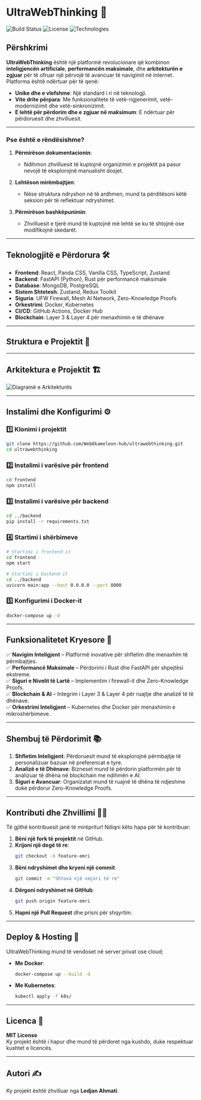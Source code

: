 # UltraWebThinking 🚀

![Build Status](https://img.shields.io/github/actions/workflow/status/Web8kameleon-hub/ultrawebthinking/ci.yml)
![License](https://img.shields.io/github/license/Web8kameleon-hub/ultrawebthinking)
![Technologies](https://img.shields.io/badge/Technologies-React%20%7C%20FastAPI%20%7C%20Rust-blue)

## Përshkrimi
**UltraWebThinking** është një platformë revolucionare që kombinon **inteligjencën artificiale**, **performancën maksimale**, dhe **arkitekturën e zgjuar** për të ofruar një përvojë të avancuar të navigimit në internet. Platforma është ndërtuar për të qenë:
- **Unike dhe e vlefshme**: Një standard i ri në teknologji.
- **Vite drite përpara**: Me funksionalitete të vetë-rigjenerimit, vetë-modernizimit dhe vetë-sinkronizimit.
- **E lehtë për përdorim dhe e zgjuar në maksimum**: E ndërtuar për përdoruesit dhe zhvilluesit.

---

### **Pse është e rëndësishme?**

1. **Përmirëson dokumentacionin**:
   - Ndihmon zhvilluesit të kuptojnë organizimin e projektit pa pasur nevojë të eksplorojnë manualisht dosjet.

2. **Lehtëson mirëmbajtjen**:
   - Nëse struktura ndryshon në të ardhmen, mund ta përditësoni këtë seksion për të reflektuar ndryshimet.

3. **Përmirëson bashkëpunimin**:
   - Zhvilluesit e tjerë mund të kuptojnë më lehtë se ku të shtojnë ose modifikojnë skedarët.

---

## Teknologjitë e Përdorura 🛠️
- **Frontend**: React, Panda CSS, Vanilla CSS, TypeScript, Zustand
- **Backend**: FastAPI (Python), Rust për performancë maksimale
- **Database**: MongoDB, PostgreSQL
- **Sistem Shtetesh**: Zustand, Redux Toolkit
- **Siguria**: UFW Firewall, Mesh AI Network, Zero-Knowledge Proofs
- **Orkestrimi**: Docker, Kubernetes
- **CI/CD**: GitHub Actions, Docker Hub
- **Blockchain**: Layer 3 & Layer 4 për menaxhimin e të dhënave

---

## Struktura e Projektit 📁

---

## Arkitektura e Projektit 🏗️
![Diagramë e Arkitekturës](./docs/architecture-diagram.png)

---

## Instalimi dhe Konfigurimi ⚙️

### 1️⃣ **Klonimi i projektit**
```bash
git clone https://github.com/Web8kameleon-hub/ultrawebthinking.git
cd ultrawebthinking
```

### 2️⃣ **Instalimi i varësive për frontend**
```bash
cd frontend
npm install
```

### 3️⃣ **Instalimi i varësive për backend**
```bash
cd ../backend
pip install -r requirements.txt
```

### 4️⃣ **Startimi i shërbimeve**
```bash
# Startimi i frontend-it
cd frontend
npm start

# Startimi i backend-it
cd ../backend
uvicorn main:app --host 0.0.0.0 --port 8000
```

### 5️⃣ **Konfigurimi i Docker-it**
```bash
docker-compose up -d
```

---

## Funksionalitetet Kryesore 🌟
✅ **Navigim Inteligjent** – Platformë inovative për shfletim dhe menaxhim të përmbajtjes.  
✅ **Performancë Maksimale** – Përdorimi i Rust dhe FastAPI për shpejtësi ekstreme.  
✅ **Siguri e Nivelit të Lartë** – Implementim i firewall-it dhe Zero-Knowledge Proofs.  
✅ **Blockchain & AI** – Integrim i Layer 3 & Layer 4 për ruajtje dhe analizë të të dhënave.  
✅ **Orkestrimi Inteligjent** – Kubernetes dhe Docker për menaxhimin e mikroshërbimeve.  

---

## Shembuj të Përdorimit 📚
1. **Shfletim Inteligjent**: Përdoruesit mund të eksplorojnë përmbajtje të personalizuar bazuar në preferencat e tyre.  
2. **Analizë e të Dhënave**: Bizneset mund të përdorin platformën për të analizuar të dhëna në blockchain me ndihmën e AI.  
3. **Siguri e Avancuar**: Organizatat mund të ruajnë të dhëna të ndjeshme duke përdorur Zero-Knowledge Proofs.  

---

## Kontributi dhe Zhvillimi 👨‍💻
Të gjithë kontribuesit janë të mirëpritur! Ndiqni këto hapa për të kontribuar:
1. **Bëni një fork të projektit** në GitHub.  
2. **Krijoni një degë të re**:
   ```bash
   git checkout -b feature-emri
   ```
3. **Bëni ndryshimet dhe kryeni një commit**:
   ```bash
   git commit -m "Shtova një veçori të re"
   ```
4. **Dërgoni ndryshimet në GitHub**:
   ```bash
   git push origin feature-emri
   ```
5. **Hapni një Pull Request** dhe prisni për shqyrtim.

---

## Deploy & Hosting 🚀
UltraWebThinking mund të vendoset në server privat ose cloud:
- **Me Docker**:
  ```bash
  docker-compose up --build -d
  ```
- **Me Kubernetes**:
  ```bash
  kubectl apply -f k8s/
  ```

---

## Licenca 📜
**MIT License**  
Ky projekt është i hapur dhe mund të përdoret nga kushdo, duke respektuar kushtet e licencës.

---

## Autori ✍️
Ky projekt është zhvilluar nga **Ledjan Ahmati**.

